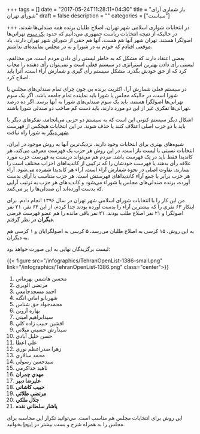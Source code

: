 +++
tags = []
date = "2017-05-24T11:28:11+04:30"
title = "باز شماری آرای شورای تهران"
draft = false
description = ""
categories = ["سیاست"]

+++
در انتخابات شواری اسلامی شهر تهران، 
اصلاح طلبان برنده همه صندلی‌ها شدند،
در حالیکه از نتیجه انتخابات ریاست جمهوری می‌دانیم که حدود 
[یک سوم](http://donya-e-eqtesad.com/SiteKhan/1212191)
تهرانی‌ها اصولگرا هستند.
تهران شهر آنها هم هست، آنها هم حقی از شورای شهر تهران دارند.
یاد موقعی افتادم که خودم نه در شورا و نه در مجلس نماینده‌ای نداشتم.

بعضی اعتقاد دارند که مشکل که به خاطر لیستی رأی دادن مردم است. 
من مخالفم، لیستی رأی دادن بهترین استراتژی در سیستم فعلی است و نمی‌توان رأی دهنده را مجاب کرد که از حق خودش بگذرد. 
مشکل سیستم رأی گیری و شمارش آراء است،
آنرا باید اصلاح کرد.

<!--more-->


در سیستم فعلی شمارش آرا، 
اکثریت برنده بی چون چرای تمام صندلی‌های مجلس یا شورا است، 
در حالیکه مجلس یا شورا باید نماینده تمام جامعه باشد. 
اگر یک سوم تهرانی‌ها اصولگرا هستند، 
باید یک سوم صندلی‌های شورا به آنها برسد.
اگر ده درصد تهرانی‌ها تفکری غیر از این دو مورد دارند، 
باید دست کم صاحب دو صندلی شورا باشند. 

اشکال دیگر سیستم کنونی این است که به سیستم دو حزبی می‌انجامد، 
تفکر‌های دیگر یا باید با دو حزب اصلی اعتلاف کنند یا حذف شوند.
در این انتخابات هیچکس از فهرست
[شهر دیگر](http://shahredigar.ir/)
به شورا راه نیافت.

شیوه‌های بهتری برای انتخابات وجود دارند.
نزدیک‌ترین آنها به روش موجود در ایران، 
انتخابات نسبتی با لیست باز است. 
در این روش هر حزب یک فهرست معرفی می‌کند، 
هر کاندیدا فقط باید در یک فهرست باشد.
مردم هم می‌تواند دربست به فهرست حزب مورد علاقه رأی بدهند یا فهرست خودشان را که ترکیبی از کاندیداهای احزاب مختلف است را بسازند.
تفاوت اصلی در نحوه شمارش آراء است. 
آراء هر کاندیدا شمرده می‌شود. 
آراء هر حزب برابر با جمع آراء کاندیداهای فهرستش است. 
هر حزب متناسب با آرای بدست آورده، 
برنده صندلی‌های مجلس یا شوراء می‌شود و کاندیدهای هر حزب به ترتیب آرایی که بدست آورده‌اند آن صندلی‌ها را پر می‌کنند. 

من این کار را با انتخابات شورای اسلامی شهر تهران در سال ۱۳۹۶ انجام دادم.
برای اینکار ۶۳ نفری را که بیشترین آراء را بدست آورده بودند جدا کردم،
از این ۶۳ نفر، ۲۱ نفر اصولگرا و ۲۱ نفر اصلاح طلب بودند. 
۲۱ نفر باقی مانده را هم عضو فهرست فرضی **دیگران** در نظر گرفتم.

به این روش، ۱۵ کرسی به اصلاح طلبان می‌رسد، ۵ کرسی به اصولگرایان و ۱ کرسی هم به دیگران. 

لیست برگزیدگان نهایی به این صورت خواهد بود:

{{< figure src="/infographics/TehranOpenList-1386-small.png" link="/infographics/TehranOpenList-1386.png" class="center">}}


1. محسن هاشمي بهرماني 
2. مرتضي الويري 
3. احمد مسجدجامعي 
4. شهربانو اماني انگنه 
5. محمدجواد حق شناس 
6. بهاره آروين 
7. سيدابراهيم اميني 
8. افشين حبيب زاده كلي 
9. سيدآرش حسيني ميلاني 
10. حسن خليل آبادي 
11. علي اعطا 
12. زهرا صدراعظم نوري 
13. محمد سالاري 
14. سيدحسن رسولي 
15. ناهيد خداكرمي
16. **مهدي چمران**
17. **عليرضا دبير**
18. **حبيب كاشاني**
19. **مرتضي طلائي**
20. **جلال ملكي**
21. **ياشار سلطاني نقده**

این روش برای انتخابات مجلس هم مناسب است. می‌توانید تکرار این محاسبه برای مجلس را به همراه شرح و بست بیشتر در 
[اینجا](http://goo.gl/Kd9BuJ)
بخوانید.

